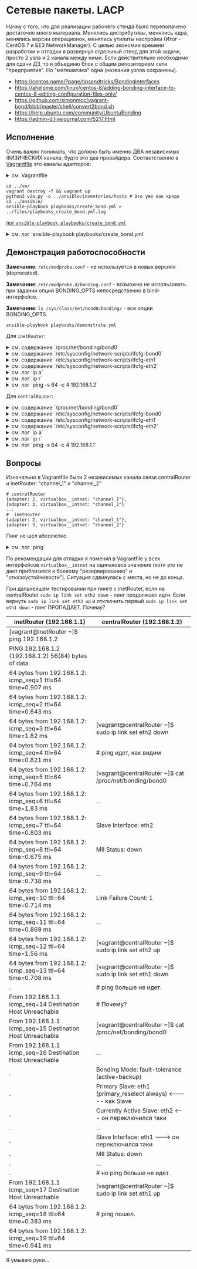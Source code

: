 #  Сетевые пакеты. LACP 

Начну c того, что для реализации рабочего стенда было перелопачено достаточно много материала. Менялись дистрибутивы, менялись ядра, менялись версии операционок, менялись утилиты настройки (Итог - CentOS 7 и БЕЗ NetworkManager). С целью экономии времени разработки и отладки я развернул отдельный стенд для этой задачи, просто 2 узла и 2 канала между ними. Если действительно необходимо для сдачи ДЗ, то я объединю блок с общим репозиторием сети "предприятия". Но "математика" одна (названия узлов сохранены).

* https://centos.name/?page/tipsandtricks/BondingInterfaces
* https://ahelpme.com/linux/centos-8/adding-bonding-interface-to-centos-8-editing-configuration-files-only/
* https://github.com/simonmcc/vagrant-bond/blob/master/shell/convert2bond.sh
* https://help.ubuntu.com/community/UbuntuBonding
* https://admin-d.livejournal.com/5217.html

## Исполнение

Очень важно понимать, что должно быть именно ДВА независимых ФИЗИЧЕСКИХ канала, будто это два провайдера. Соответственно в [Vagrantfile](./033_part2/vm/Vagrantfile) это каналы адапторов: 

<details><summary>см. Vagrantfile</summary>

```text
# -*- mode: ruby -*-
# vim: set ft=ruby :

MACHINES = {
    :inetRouter => {
        :box_name => "centos/7",
        :net => [
            {adapter: 2, virtualbox__intnet: "channel_1",},
            {adapter: 3, virtualbox__intnet: "channel_2",}
        ]
    },
    :centralRouter => {
        :box_name => "centos/7",
        :net => [
            {adapter: 2, virtualbox__intnet: "channel_1",},
            {adapter: 3, virtualbox__intnet: "channel_2",},
        ]
    },
}

Vagrant.configure("2") do |config|

    MACHINES.each do |boxname, boxconfig|
        config.gatling.rsync_on_startup = false
        config.vm.define boxname do |box|
            box.vm.provision "shell", run: "always", inline: <<-SHELL

                systemctl stop NetworkManager    # <--- No once anymore
                systemctl disable NetworkManager # <--- No once anymore

                systemctl enable network.service
                systemctl start network.service

            SHELL

            config.vm.provider "virtualbox" do |v|
                v.memory = 256
                v.cpus = 1
            end

            box.vm.box = boxconfig[:box_name]
            box.vm.host_name = boxname.to_s

            boxconfig[:net].each do |ipconf|
                box.vm.network "private_network", ipconf
            end

            box.vm.provision "shell", inline: <<-SHELL
                mkdir -p ~root/.ssh
                cp ~vagrant/.ssh/auth* ~root/.ssh
            SHELL

        end
    end
end

```

</details>

```shell
cd ../vm/
vagrant destroy -f && vagrant up 
python3 v2a.py -o ../ansible/inventories/hosts # Это уже как кредо
cd ../ansible/
ansible-playbook playbooks/create_bond.yml > ../files/playbooks_create_bond.yml.log
```

[лог `ansible-playbook playbooks/create_bond.yml`](./033_part2/files/playbooks_create_bond.yml.log)

<details><summary>см. лог `ansible-playbook playbooks/create_bond.yml`</summary>

```text

PLAY [Playbook of bond config] *************************************************

TASK [Gathering Facts] *********************************************************
ok: [centralRouter]
ok: [inetRouter]

TASK [../roles/create_bond : /etc/sysconfig/network | "NOZEROCONF=yes" | I don't want 169.254.0.0/16 network at default] ***
changed: [inetRouter]
changed: [centralRouter]

TASK [../roles/create_bond : /etc/sysconfig/network-scripts/ifcfg-<bonded> | delete interfaces] ***
changed: [inetRouter] => (item={'DEVICE': 'bond0', 'NAME': 'bond0', 'TYPE': 'Bond', 'BONDING_MASTER': 'yes', 'IPADDR': '192.168.1.1', 'NETMASK': '255.255.255.252', 'ONBOOT': 'yes', 'DEFROUTE': 'yes', 'USERCTL': 'no', 'BONDING_OPTS': '"mode=1 miimon=100 primary=eth1 primary=eth2 primary_select=always downdelay=200 updelay=200"'})
changed: [centralRouter] => (item={'DEVICE': 'bond0', 'NAME': 'bond0', 'TYPE': 'Bond', 'BONDING_MASTER': 'yes', 'IPADDR': '192.168.1.2', 'NETMASK': '255.255.255.252', 'GATEWAY': '192.168.1.1', 'ONBOOT': 'yes', 'DEFROUTE': 'yes', 'USERCTL': 'no', 'BONDING_OPTS': '"mode=1 miimon=100 primary=eth1 primary=eth2 primary_select=always downdelay=200 updelay=200"'})
changed: [inetRouter] => (item={'DEVICE': 'eth1', 'NAME': 'eth1', 'TYPE': 'Ethernet', 'SLAVE': 'yes', 'MASTER': 'bond0', 'BOOTPROTO': 'none', 'ONBOOT': 'yes', 'USERCTL': 'no', 'NM_CONTROLLED': 'no'})
changed: [centralRouter] => (item={'DEVICE': 'eth1', 'NAME': 'eth1', 'TYPE': 'Ethernet', 'SLAVE': 'yes', 'MASTER': 'bond0', 'BOOTPROTO': 'none', 'ONBOOT': 'yes', 'USERCTL': 'no', 'NM_CONTROLLED': 'no'})
changed: [inetRouter] => (item={'DEVICE': 'eth2', 'NAME': 'eth2', 'TYPE': 'Ethernet', 'SLAVE': 'yes', 'MASTER': 'bond0', 'BOOTPROTO': 'none', 'ONBOOT': 'yes', 'USERCTL': 'no', 'NM_CONTROLLED': 'no'})
changed: [centralRouter] => (item={'DEVICE': 'eth2', 'NAME': 'eth2', 'TYPE': 'Ethernet', 'SLAVE': 'yes', 'MASTER': 'bond0', 'BOOTPROTO': 'none', 'ONBOOT': 'yes', 'USERCTL': 'no', 'NM_CONTROLLED': 'no'})

TASK [../roles/create_bond : /etc/sysconfig/network-scripts/ifcfg-<bonded> | create bond] ***
changed: [inetRouter] => (item={'DEVICE': 'bond0', 'NAME': 'bond0', 'TYPE': 'Bond', 'BONDING_MASTER': 'yes', 'IPADDR': '192.168.1.1', 'NETMASK': '255.255.255.252', 'ONBOOT': 'yes', 'DEFROUTE': 'yes', 'USERCTL': 'no', 'BONDING_OPTS': '"mode=1 miimon=100 primary=eth1 primary=eth2 primary_select=always downdelay=200 updelay=200"'})
changed: [centralRouter] => (item={'DEVICE': 'bond0', 'NAME': 'bond0', 'TYPE': 'Bond', 'BONDING_MASTER': 'yes', 'IPADDR': '192.168.1.2', 'NETMASK': '255.255.255.252', 'GATEWAY': '192.168.1.1', 'ONBOOT': 'yes', 'DEFROUTE': 'yes', 'USERCTL': 'no', 'BONDING_OPTS': '"mode=1 miimon=100 primary=eth1 primary=eth2 primary_select=always downdelay=200 updelay=200"'})
changed: [inetRouter] => (item={'DEVICE': 'eth1', 'NAME': 'eth1', 'TYPE': 'Ethernet', 'SLAVE': 'yes', 'MASTER': 'bond0', 'BOOTPROTO': 'none', 'ONBOOT': 'yes', 'USERCTL': 'no', 'NM_CONTROLLED': 'no'})
changed: [centralRouter] => (item={'DEVICE': 'eth1', 'NAME': 'eth1', 'TYPE': 'Ethernet', 'SLAVE': 'yes', 'MASTER': 'bond0', 'BOOTPROTO': 'none', 'ONBOOT': 'yes', 'USERCTL': 'no', 'NM_CONTROLLED': 'no'})
changed: [inetRouter] => (item={'DEVICE': 'eth2', 'NAME': 'eth2', 'TYPE': 'Ethernet', 'SLAVE': 'yes', 'MASTER': 'bond0', 'BOOTPROTO': 'none', 'ONBOOT': 'yes', 'USERCTL': 'no', 'NM_CONTROLLED': 'no'})
changed: [centralRouter] => (item={'DEVICE': 'eth2', 'NAME': 'eth2', 'TYPE': 'Ethernet', 'SLAVE': 'yes', 'MASTER': 'bond0', 'BOOTPROTO': 'none', 'ONBOOT': 'yes', 'USERCTL': 'no', 'NM_CONTROLLED': 'no'})

RUNNING HANDLER [../roles/create_bond : systemctl-restart-network] *************
changed: [centralRouter]
changed: [inetRouter]

PLAY RECAP *********************************************************************
centralRouter              : ok=5    changed=4    unreachable=0    failed=0    skipped=0    rescued=0    ignored=0   
inetRouter                 : ok=5    changed=4    unreachable=0    failed=0    skipped=0    rescued=0    ignored=0   


```

</details>

## Демонстрация работоспособности

__Замечание__: `/etc/modprobe.conf` - не используется в новых версиях (deprecated).

__Замечание__: `/etc/modprobe.d/bonding.conf` - возможно не использовать при задании опций BONDING_OPTS непосредственно в bind-интерфейсе.

__Замечание__: `ls /sys/class/net/bond0/bonding/` - все опции BONDING_OPTS.


```shell
ansible-playbook playbooks/demonstrate.yml 
```

Для `inetRouter`:

<details><summary>см. содержание `/proc/net/bonding/bond0`</summary>

```text
Ethernet Channel Bonding Driver: v3.7.1 (April 27, 2011)

Bonding Mode: fault-tolerance (active-backup)
Primary Slave: eth1 (primary_reselect always)
Currently Active Slave: eth1
MII Status: up
MII Polling Interval (ms): 100
Up Delay (ms): 200
Down Delay (ms): 200

Slave Interface: eth1
MII Status: up
Speed: 1000 Mbps
Duplex: full
Link Failure Count: 0
Permanent HW addr: 08:00:27:b0:a8:35
Slave queue ID: 0

Slave Interface: eth2
MII Status: up
Speed: 1000 Mbps
Duplex: full
Link Failure Count: 0
Permanent HW addr: 08:00:27:27:4e:e7
Slave queue ID: 0
```

</details>

<details><summary>см. содержание `/etc/sysconfig/network-scripts/ifcfg-bond0`</summary>

```text
DEVICE=bond0
NAME=bond0
TYPE=Bond
BONDING_MASTER=yes
IPADDR=192.168.1.1
NETMASK=255.255.255.252
ONBOOT=yes
DEFROUTE=yes
USERCTL=no
BONDING_OPTS="mode=1 miimon=100 primary=eth1 primary_select=always downdelay=200 updelay=200"
```

</details>

<details><summary>см. содержание `/etc/sysconfig/network-scripts/ifcfg-eth1`</summary>

```text
DEVICE=eth1
NAME=eth1
TYPE=Ethernet
SLAVE=yes
MASTER=bond0
BOOTPROTO=none
ONBOOT=yes
USERCTL=no
NM_CONTROLLED=no
```

</details>

<details><summary>см. содержание `/etc/sysconfig/network-scripts/ifcfg-eth2`</summary>

```text
DEVICE=eth2
NAME=eth2
TYPE=Ethernet
SLAVE=yes
MASTER=bond0
BOOTPROTO=none
ONBOOT=yes
USERCTL=no
NM_CONTROLLED=no
```

</details>

<details><summary>см. лог `ip a`</summary>

```text
1: lo: <LOOPBACK,UP,LOWER_UP> mtu 65536 qdisc noqueue state UNKNOWN group default qlen 1000
    link/loopback 00:00:00:00:00:00 brd 00:00:00:00:00:00
    inet 127.0.0.1/8 scope host lo
       valid_lft forever preferred_lft forever
    inet6 ::1/128 scope host 
       valid_lft forever preferred_lft forever
2: eth0: <BROADCAST,MULTICAST,UP,LOWER_UP> mtu 1500 qdisc pfifo_fast state UP group default qlen 1000
    link/ether 52:54:00:4d:77:d3 brd ff:ff:ff:ff:ff:ff
    inet 10.0.2.15/24 brd 10.0.2.255 scope global dynamic eth0
       valid_lft 86333sec preferred_lft 86333sec
    inet6 fe80::5054:ff:fe4d:77d3/64 scope link 
       valid_lft forever preferred_lft forever
3: eth1: <BROADCAST,MULTICAST,SLAVE,UP,LOWER_UP> mtu 1500 qdisc pfifo_fast master bond0 state UP group default qlen 1000
    link/ether 08:00:27:b0:a8:35 brd ff:ff:ff:ff:ff:ff
4: eth2: <BROADCAST,MULTICAST,SLAVE,UP,LOWER_UP> mtu 1500 qdisc pfifo_fast master bond0 state UP group default qlen 1000
    link/ether 08:00:27:b0:a8:35 brd ff:ff:ff:ff:ff:ff
5: bond0: <BROADCAST,MULTICAST,MASTER,UP,LOWER_UP> mtu 1500 qdisc noqueue state UP group default qlen 1000
    link/ether 08:00:27:b0:a8:35 brd ff:ff:ff:ff:ff:ff
    inet 192.168.1.1/30 brd 192.168.1.3 scope global bond0
       valid_lft forever preferred_lft forever
    inet6 fe80::a00:27ff:feb0:a835/64 scope link 
       valid_lft forever preferred_lft forever
```

</details>

<details><summary>см. лог `ip r`</summary>

```text
default via 10.0.2.2 dev eth0 
10.0.2.0/24 dev eth0 proto kernel scope link src 10.0.2.15 
192.168.1.0/30 dev bond0 proto kernel scope link src 192.168.1.1 
```

</details>

<details><summary>см. лог `ping -s 64 -c 4 192.168.1.2`</summary>

```text
PING 192.168.1.2 (192.168.1.2) 56(84) bytes of data.

--- 192.168.1.2 ping statistics ---
4 packets transmitted, 0 received, 100% packet loss, time 2999ms
```

</details>

Для `centralRouter`:

<details><summary>см. содержание `/proc/net/bonding/bond0`</summary>

```text
Ethernet Channel Bonding Driver: v3.7.1 (April 27, 2011)

Bonding Mode: fault-tolerance (active-backup)
Primary Slave: eth1 (primary_reselect always)
Currently Active Slave: eth1
MII Status: up
MII Polling Interval (ms): 100
Up Delay (ms): 200
Down Delay (ms): 200

Slave Interface: eth1
MII Status: up
Speed: 1000 Mbps
Duplex: full
Link Failure Count: 0
Permanent HW addr: 08:00:27:b0:ce:4a
Slave queue ID: 0

Slave Interface: eth2
MII Status: up
Speed: 1000 Mbps
Duplex: full
Link Failure Count: 0
Permanent HW addr: 08:00:27:84:e8:54
Slave queue ID: 0
```

</details>

<details><summary>см. содержание `/etc/sysconfig/network-scripts/ifcfg-bond0`</summary>

```text
DEVICE=bond0
NAME=bond0
TYPE=Bond
BONDING_MASTER=yes
IPADDR=192.168.1.2
NETMASK=255.255.255.252
GATEWAY=192.168.1.1
ONBOOT=yes
DEFROUTE=yes
USERCTL=no
BONDING_OPTS="mode=1 miimon=100 primary=eth1 primary_select=always downdelay=200 updelay=200"
```

</details>

<details><summary>см. содержание `/etc/sysconfig/network-scripts/ifcfg-eth1`</summary>

```text
DEVICE=eth1
NAME=eth1
TYPE=Ethernet
SLAVE=yes
MASTER=bond0
BOOTPROTO=none
ONBOOT=yes
USERCTL=no
NM_CONTROLLED=no
```

</details>

<details><summary>см. содержание `/etc/sysconfig/network-scripts/ifcfg-eth2`</summary>

```text
DEVICE=eth2
NAME=eth2
TYPE=Ethernet
SLAVE=yes
MASTER=bond0
BOOTPROTO=none
ONBOOT=yes
USERCTL=no
NM_CONTROLLED=no
```

</details>

<details><summary>см. лог `ip a`</summary>

```text
1: lo: <LOOPBACK,UP,LOWER_UP> mtu 65536 qdisc noqueue state UNKNOWN group default qlen 1000
    link/loopback 00:00:00:00:00:00 brd 00:00:00:00:00:00
    inet 127.0.0.1/8 scope host lo
       valid_lft forever preferred_lft forever
    inet6 ::1/128 scope host 
       valid_lft forever preferred_lft forever
2: eth0: <BROADCAST,MULTICAST,UP,LOWER_UP> mtu 1500 qdisc pfifo_fast state UP group default qlen 1000
    link/ether 52:54:00:4d:77:d3 brd ff:ff:ff:ff:ff:ff
    inet 10.0.2.15/24 brd 10.0.2.255 scope global dynamic eth0
       valid_lft 86333sec preferred_lft 86333sec
    inet6 fe80::5054:ff:fe4d:77d3/64 scope link 
       valid_lft forever preferred_lft forever
3: eth1: <BROADCAST,MULTICAST,SLAVE,UP,LOWER_UP> mtu 1500 qdisc pfifo_fast master bond0 state UP group default qlen 1000
    link/ether 08:00:27:b0:ce:4a brd ff:ff:ff:ff:ff:ff
4: eth2: <BROADCAST,MULTICAST,SLAVE,UP,LOWER_UP> mtu 1500 qdisc pfifo_fast master bond0 state UP group default qlen 1000
    link/ether 08:00:27:b0:ce:4a brd ff:ff:ff:ff:ff:ff
5: bond0: <BROADCAST,MULTICAST,MASTER,UP,LOWER_UP> mtu 1500 qdisc noqueue state UP group default qlen 1000
    link/ether 08:00:27:b0:ce:4a brd ff:ff:ff:ff:ff:ff
    inet 192.168.1.2/30 brd 192.168.1.3 scope global bond0
       valid_lft forever preferred_lft forever
    inet6 fe80::a00:27ff:feb0:ce4a/64 scope link 
       valid_lft forever preferred_lft forever
```

</details>

<details><summary>см. лог `ip r`</summary>

```text
default via 10.0.2.2 dev eth0 
10.0.2.0/24 dev eth0 proto kernel scope link src 10.0.2.15 
192.168.1.0/30 dev bond0 proto kernel scope link src 192.168.1.2 
```

</details>

<details><summary>см. лог `ping -s 64 -c 4 192.168.1.1`</summary>

```text
PING 192.168.1.1 (192.168.1.1) 56(84) bytes of data.
From 192.168.1.2 icmp_seq=1 Destination Host Unreachable
From 192.168.1.2 icmp_seq=2 Destination Host Unreachable
From 192.168.1.2 icmp_seq=3 Destination Host Unreachable
From 192.168.1.2 icmp_seq=4 Destination Host Unreachable

--- 192.168.1.1 ping statistics ---
4 packets transmitted, 0 received, +4 errors, 100% packet loss, time 2999ms
pipe 4
```

</details>

## Вопросы

Изначально в Vagrantfile были 2 независимых канала связи centralRouter и inetRouter: "channel_1" и "channel_2"
```shell
# centralRouter
{adapter: 2, virtualbox__intnet: "channel_1"}, 
{adapter: 3, virtualbox__intnet: "channel_2"}
...
#  inetRouter
{adapter: 2, virtualbox__intnet: "channel_1"}, 
{adapter: 3, virtualbox__intnet: "channel_2"}
```

Пинг не шел абсолютно.


<details><summary>см. лог `ping`</summary>

```text
[vagrant@inetRouter ~]$ ping -c 4 192.168.1.2
PING 192.168.1.2 (192.168.1.2) 56(84) bytes of data.
From 192.168.1.1 icmp_seq=1 Destination Host Unreachable
From 192.168.1.1 icmp_seq=2 Destination Host Unreachable
From 192.168.1.1 icmp_seq=3 Destination Host Unreachable
From 192.168.1.1 icmp_seq=4 Destination Host Unreachable

--- 192.168.1.2 ping statistics ---
4 packets transmitted, 0 received, +4 errors, 100% packet loss, time 3000ms
pipe 4


[vagrant@centralRouter ~]$ ping -c 4 192.168.1.1
PING 192.168.1.1 (192.168.1.1) 56(84) bytes of data.

--- 192.168.1.1 ping statistics ---
4 packets transmitted, 0 received, 100% packet loss, time 3000ms


```

</details>

По рекомендации для отладки я поменял в Vagrantfile у всех интерфейсов `virtualbox__intnet` на одинаковое значение (хотя это не дает приблизится к боевому "резервированию" и "отказоустойчивости"). Ситуация сдвинулась с места, но не до конца.

При дальнейшем тестировании при пинге с inetRouter, если на centralRouter `sudo ip link set eth2 down` - пинг продолжает идти.
Если вернуть `sudo ip link set eth2 up` и отключить первый `sudo ip link set eth1 down` - пинг ПРОПАДАЕТ.
Почему?

inetRouter (192.168.1.1) | centralRouter (192.168.1.2)
 --- | --- 
[vagrant@inetRouter ~]$  ping  192.168.1.2 | 
PING 192.168.1.2 (192.168.1.2) 56(84) bytes of data. | 
64 bytes from 192.168.1.2: icmp_seq=1 ttl=64 time=0.907 ms | 
64 bytes from 192.168.1.2: icmp_seq=2 ttl=64 time=0.643 ms | 
64 bytes from 192.168.1.2: icmp_seq=3 ttl=64 time=1.82 ms | [vagrant@centralRouter ~]$  sudo ip link set eth2 down
64 bytes from 192.168.1.2: icmp_seq=4 ttl=64 time=0.821 ms | # ping идет, как видим
64 bytes from 192.168.1.2: icmp_seq=5 ttl=64 time=0.764 ms | [vagrant@centralRouter ~]$  cat /proc/net/bonding/bond0
64 bytes from 192.168.1.2: icmp_seq=6 ttl=64 time=1.83 ms | ...
64 bytes from 192.168.1.2: icmp_seq=7 ttl=64 time=0.803 ms | Slave Interface: eth2
64 bytes from 192.168.1.2: icmp_seq=8 ttl=64 time=0.675 ms | MII Status: down
64 bytes from 192.168.1.2: icmp_seq=9 ttl=64 time=0.738 ms | ...
64 bytes from 192.168.1.2: icmp_seq=10 ttl=64 time=0.714 ms | Link Failure Count: 1
64 bytes from 192.168.1.2: icmp_seq=11 ttl=64 time=0.869 ms | ...
64 bytes from 192.168.1.2: icmp_seq=12 ttl=64 time=1.56 ms | [vagrant@centralRouter ~]$ sudo ip link set eth2 up
64 bytes from 192.168.1.2: icmp_seq=13 ttl=64 time=0.708 ms | [vagrant@centralRouter ~]$ sudo ip link set eth1 down
. | # ping больше не идет. 
From 192.168.1.1 icmp_seq=14 Destination Host Unreachable | # Почему?
From 192.168.1.1 icmp_seq=15 Destination Host Unreachable | [vagrant@centralRouter ~]$  cat /proc/net/bonding/bond0
From 192.168.1.1 icmp_seq=16 Destination Host Unreachable | ...
. | Bonding Mode: fault-tolerance (active-backup)
. | Primary Slave: eth1 (primary_reselect always)    <----- как Slave
. | Currently Active Slave: eth2 <--- он переключился таки 
. | ...
. | Slave Interface: eth1 ---> он переключился таки 
. | MII Status: down
. | ...
. | #  но ping больше не идет.
From 192.168.1.1 icmp_seq=17 Destination Host Unreachable | [vagrant@centralRouter ~]$ sudo ip link set eth1 up
64 bytes from 192.168.1.2: icmp_seq=18 ttl=64 time=0.383 ms | # ping пошел. 
64 bytes from 192.168.1.2: icmp_seq=19 ttl=64 time=0.941 ms | 


Я умываю руки...